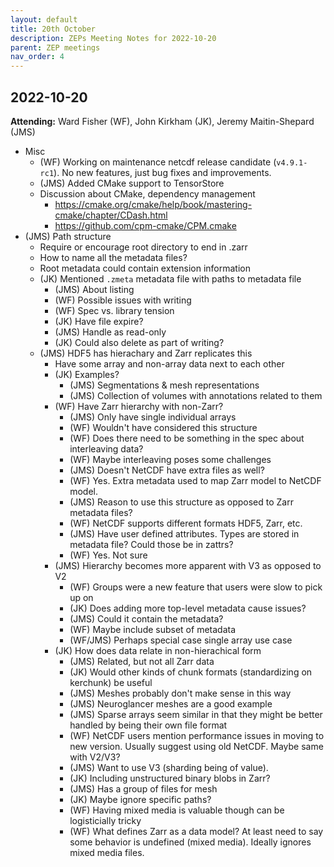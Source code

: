 ```yaml
---
layout: default
title: 20th October
description: ZEPs Meeting Notes for 2022-10-20
parent: ZEP meetings
nav_order: 4
---
```


## 2022-10-20

**Attending:** Ward Fisher (WF), John Kirkham (JK), Jeremy Maitin-Shepard (JMS)

* Misc
    * (WF) Working on maintenance netcdf release candidate (`v4.9.1-rc1`). No new features, just bug fixes and improvements.
    * (JMS) Added CMake support to TensorStore
    * Discussion about CMake, dependency management
        * https://cmake.org/cmake/help/book/mastering-cmake/chapter/CDash.html
        * https://github.com/cpm-cmake/CPM.cmake
* (JMS) Path structure
    * Require or encourage root directory to end in .zarr
    * How to name all the metadata files?
    * Root metadata could contain extension information
    * (JK) Mentioned `.zmeta` metadata file with paths to metadata file
        * (JMS) About listing
        * (WF) Possible issues with writing
        * (WF) Spec vs. library tension
        * (JK) Have file expire?
        * (JMS) Handle as read-only
        * (JK) Could also delete as part of writing?
    * (JMS) HDF5 has hierachary and Zarr replicates this
        * Have some array and non-array data next to each other
        * (JK) Examples?
            * (JMS) Segmentations & mesh representations
            * (JMS) Collection of volumes with annotations related to them
        * (WF) Have Zarr hierarchy with non-Zarr?
            * (JMS) Only have single individual arrays
            * (WF) Wouldn't have considered this structure
            * (WF) Does there need to be something in the spec about interleaving data?
            * (WF) Maybe interleaving poses some challenges
            * (JMS) Doesn't NetCDF have extra files as well?
            * (WF) Yes. Extra metadata used to map Zarr model to NetCDF model.
            * (JMS) Reason to use this structure as opposed to Zarr metadata files?
            * (WF) NetCDF supports different formats HDF5, Zarr, etc.
            * (JMS) Have user defined attributes. Types are stored in metadata file? Could those be in zattrs?
            * (WF) Yes. Not sure
        * (JMS) Hierarchy becomes more apparent with V3 as opposed to V2
            * (WF) Groups were a new feature that users were slow to pick up on
            * (JK) Does adding more top-level metadata cause issues?
            * (JMS) Could it contain the metadata?
            * (WF) Maybe include subset of metadata
            * (WF/JMS) Perhaps special case single array use case
        * (JK) How does data relate in non-hierachical form
            * (JMS) Related, but not all Zarr data
            * (JK) Would other kinds of chunk formats (standardizing on kerchunk) be useful
            * (JMS) Meshes probably don't make sense in this way
            * (JMS) Neuroglancer meshes are a good example
            * (JMS) Sparse arrays seem similar in that they might be better handled by being their own file format
            * (WF) NetCDF users mention performance issues in moving to new version. Usually suggest using old NetCDF. Maybe same with V2/V3?
            * (JMS) Want to use V3 (sharding being of value).
            * (JK) Including unstructured binary blobs in Zarr?
            * (JMS) Has a group of files for mesh
            * (JK) Maybe ignore specific paths?
            * (WF) Having mixed media is valuable though can be logisticially tricky
            * (WF) What defines Zarr as a data model? At least need to say some behavior is undefined (mixed media). Ideally ignores mixed media files.
